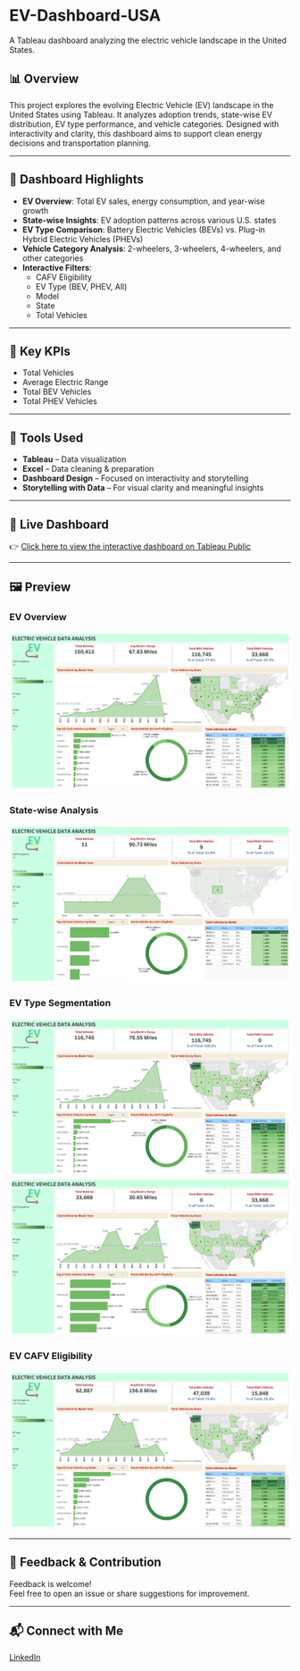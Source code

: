 # EV-Dashboard-USA
A Tableau dashboard analyzing the electric vehicle landscape in the United States.

## 📊 Overview  
This project explores the evolving Electric Vehicle (EV) landscape in the United States using Tableau. It analyzes adoption trends, state-wise EV distribution, EV type performance, and vehicle categories. Designed with interactivity and clarity, this dashboard aims to support clean energy decisions and transportation planning.

---

## 🎯 Dashboard Highlights  
- **EV Overview**: Total EV sales, energy consumption, and year-wise growth  
- **State-wise Insights**: EV adoption patterns across various U.S. states  
- **EV Type Comparison**: Battery Electric Vehicles (BEVs) vs. Plug-in Hybrid Electric Vehicles (PHEVs)  
- **Vehicle Category Analysis**: 2-wheelers, 3-wheelers, 4-wheelers, and other categories  
- **Interactive Filters**:  
  - CAFV Eligibility  
  - EV Type (BEV, PHEV, All)  
  - Model  
  - State  
  - Total Vehicles

---

## 📌 Key KPIs  
- Total Vehicles  
- Average Electric Range  
- Total BEV Vehicles  
- Total PHEV Vehicles  

---

## 🔧 Tools Used  
- **Tableau** – Data visualization  
- **Excel** – Data cleaning & preparation  
- **Dashboard Design** – Focused on interactivity and storytelling  
- **Storytelling with Data** – For visual clarity and meaningful insights  

---

## 🔗 Live Dashboard  
👉 [Click here to view the interactive dashboard on Tableau Public](https://public.tableau.com/shared/B6TQ9JXWB?:display_count=n&:origin=viz_share_link)

---

## 🖼️ Preview  

### EV Overview  
![EV Overview](EV%20DA%20Overview.png)

### State-wise Analysis  
![State-wise Analysis](EV%20DA%20Statewise.png)

### EV Type Segmentation  
![BEV Segmentation](EV%20DA%20BEV.png)  
![PHEV Segmentation](EV%20DA%20PHEV.png)

### EV CAFV Eligibility  
![CAFV Eligible Vehicles](EV%20DA%20CAFV%20Eligible.png)

---

## 🙌 Feedback & Contribution  
Feedback is welcome!  
Feel free to open an issue or share suggestions for improvement.

---

## 📬 Connect with Me  
[LinkedIn](https://www.linkedin.com/in/karishmaasawant)  
